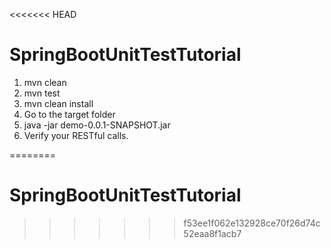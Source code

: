 <<<<<<< HEAD
# SpringBootUnitTestTutorial

1. mvn clean
2. mvn test
3. mvn clean install 
4. Go to the target folder
5. java -jar demo-0.0.1-SNAPSHOT.jar
6. Verify your RESTful calls.

========
# SpringBootUnitTestTutorial
>>>>>>> f53ee1f062e132928ce70f26d74c52eaa8f1acb7
